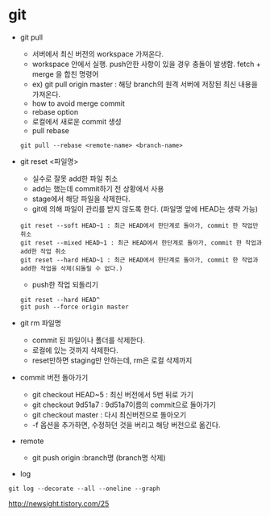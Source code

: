# git

- git pull
	- 서버에서 최신 버전의 workspace 가져온다.
	- workspace 안에서 실행. push안한 사항이 있을 경우 충돌이 발생함. fetch + merge 을 합친 명령어
	- ex) git pull origin master : 해당 branch의 원격 서버에 저장된 최신 내용을 가져온다.
	- how to avoid merge commit
	- rebase option
	- 로컬에서 새로운 commit 생성
	- pull rebase
	````
	git pull --rebase <remote-name> <branch-name>
	````
- git reset <파일명>
	- 실수로 잘못 add한 파일 취소
	- add는 했는데 commit하기 전 상황에서 사용
	- stage에서 해당 파일을 삭제한다.
	- git에 의해 파일이 관리를 받지 않도록 한다. (파일명 앞에 HEAD는 생략 가능)
	````
	git reset --soft HEAD~1 : 최근 HEAD에서 한단계로 돌아가, commit 한 작업만 취소
	git reset --mixed HEAD~1 : 최근 HEAD에서 한단계로 돌아가, commit 한 작업과 add한 작업 취소
	git reset --hard HEAD~1 : 최근 HEAD에서 한단계로 돌아가, commit 한 작업과 add한 작업을 삭제(되돌릴 수 없다.)
	````
	- push한 작업 되돌리기
	````
	git reset --hard HEAD^
	git push --force origin master
	````
- git rm 파일명
	- commit 된 파일이나 폴더를 삭제한다.
	- 로컬에 있는 것까지 삭제한다.
	- reset만하면 staging만 안하는데, rm은 로컬 삭제까지

- commit 버전 돌아가기
	- git checkout HEAD~5 : 최신 버전에서 5번 뒤로 가기
	- git checkout 9d51a7 : 9d51a7이름의 commit으로 돌아가기
	- git checkout master : 다시 최신버전으로 돌아오기
	- -f 옵션을 추가하면, 수정하던 것을 버리고 해당 버전으로 옮긴다.
- remote
	- git push origin :branch명 (branch명 삭제)

- log
````
git log --decorate --all --oneline --graph
````
http://newsight.tistory.com/25